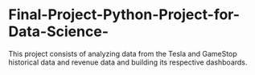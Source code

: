 # Final-Project-Python-Project-for-Data-Science-
This project consists of analyzing data from the Tesla and GameStop historical data and revenue data and building its respective dashboards.
